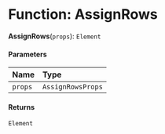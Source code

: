 # Function: AssignRows

**AssignRows**(`props`): `Element`

#### Parameters

| Name | Type |
| :------ | :------ |
| `props` | `AssignRowsProps` |

#### Returns

`Element`
